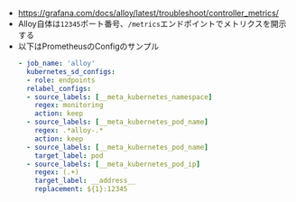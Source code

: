 - https://grafana.com/docs/alloy/latest/troubleshoot/controller_metrics/
- Alloy自体は`12345`ポート番号、`/metrics`エンドポイントでメトリクスを開示する
- 以下はPrometheusのConfigのサンプル  
  ```yaml
  - job_name: 'alloy'
    kubernetes_sd_configs:
    - role: endpoints
    relabel_configs:
    - source_labels: [__meta_kubernetes_namespace]
      regex: monitoring
      action: keep
    - source_labels: [__meta_kubernetes_pod_name]
      regex: .*alloy-.*
      action: keep
    - source_labels: [__meta_kubernetes_pod_name]
      target_label: pod
    - source_labels: [__meta_kubernetes_pod_ip]
      regex: (.+)
      target_label: __address__
      replacement: ${1}:12345
  ```